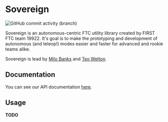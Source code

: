 # Sovereign
![GitHub commit activity (branch)](https://img.shields.io/github/commit-activity/w/rh-robotics/sovereign)

Sovereign is an autonomous-centric FTC utility library created by FIRST FTC team 19922. It's goal is
to make the prototyping and development of autonomous (and teleop!) modes easier and faster for
advanced and rookie teams alike.

Sovereign is lead by
[Milo Banks](https://github.com/IsaccBarker) and
[Teo Welton](https://github.com/DragonDev07).

## Documentation
You can see our API documentation [here](https://rh-robotics.github.io/sovereign/).

## Usage
**TODO**